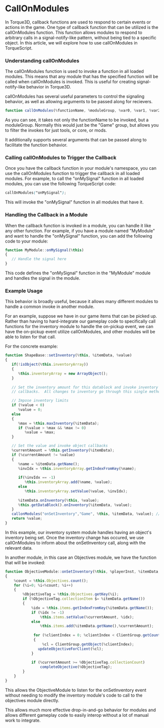 # CallOnModules

In Torque3D, callback functions are used to respond to certain events or actions in the game. One type of callback function that can be utilized is the callOnModules function. This function allows modules to respond to arbitrary calls in a signal-notify-like pattern, without being tied to a specific object. In this article, we will explore how to use callOnModules in TorqueScript.

### Understanding callOnModules

The callOnModules function is used to invoke a function in all loaded modules. This means that any module that has the specified function will be called when callOnModules is invoked. This is useful for creating signal-notify-like behavior in Torque3D.

callOnModules has several useful parameters to control the signaling behavior, as well as allowing arguments to be passed along for recievers.

```javascript
function callOnModules(%functionName, %moduleGroup, %var0, %var1, %var2, %var3, %var4, %var5, %var6)
```

As you can see, it takes not only the functionName to be invoked, but a moduleGroup. Normally this would just be the "Game" group, but allows you to filter the invokes for just tools, or core, or mods.

It additionally supports several arguments that can be passed along to facilitate the function behavior.

### Calling callOnModules to Trigger the Callback

Once you have the callback function in your module's namespace, you can use the callOnModules function to trigger the callback in all loaded modules. For example, to call the "onMySignal" function in all loaded modules, you can use the following TorqueScript code:

```scss
callOnModules("onMySignal");
```

This will invoke the "onMySignal" function in all modules that have it.

### Handling the Callback in a Module

When the callback function is invoked in a module, you can handle it like any other function. For example, if you have a module named "MyModule" and want to handle the "onMySignal" function, you can add the following code to your module:

```javascript
function MyModule::onMySignal(%this)
{
   // Handle the signal here
}
```

This code defines the "onMySignal" function in the "MyModule" module and handles the signal in the module.

### Example Usage

This behavior is broadly useful, because it allows many different modules to handle a common invoke in another module.

For an example, suppose we have in our game items that can be picked up. Rather than having to hard-integrate our gameplay code to specifically call functions for the inventory module to handle the on-pickup event, we can have the on-pickup event utilize callOnModules, and other modules will be able to listen for that call.

For the concrete example:

```javascript
function ShapeBase::setInventory(%this, %itemData, %value)
{
   if(!isObject(%this.inventoryArray))
   {
      %this.inventoryArray = new ArrayObject();
   }
   
   // Set the inventory amount for this datablock and invoke inventory
   // callbacks.  All changes to inventory go through this single method.

   // Impose inventory limits
   if (%value < 0)
      %value = 0;
   else
   {
      %max = %this.maxInventory(%itemData);
      if (%value > %max && %max != 0)
         %value = %max;
   }

   // Set the value and invoke object callbacks
   %currentAmount = %this.getInventory(%itemData);
   if (%currentAmount != %value)
   {
      %name = %itemData.getName();
      %invIdx = %this.inventoryArray.getIndexFromKey(%name);
      
      if(%invIdx == -1)
         %this.inventoryArray.add(%name, %value);
      else
         %this.inventoryArray.setValue(%value, %invIdx);
         
      %itemData.onInventory(%this, %value);
      %this.getDataBlock().onInventory(%itemData, %value);
   }
   callonModules("onSetInventory","Game", %this, %itemData, %value); //%this is the object-instance holding the item
   return %value;
}
```

In this example, our inventory system module handles having an object's inventory being set. Once the inventory change has occured, we use callOnModules to inform about the onSetInventory call, along with the relevant data.

In another module, in this case an Objectives module, we have the function that will be invoked:

```javascript
function ObjectiveModule::onSetInventory(%this, %playerInst, %itemData, %currentAmount)
{
    %count = %this.Objectives.count();
    for (%i=0; %i<%count; %i++)
    {
        %ObjectiveTag = %this.Objectives.getKey(%i);
        if (%ObjectiveTag.collectionItem $= %itemData.getName())
        {
            %idx = %this.items.getIndexFromKey(%itemData.getName());
            if (%idx != -1)
                %this.items.setValue(%currentAmount, %idx);
            else
                %this.items.add(%itemData.getName(),%currentAmount);
                
	         for (%clientIndex = 0; %clientIndex < ClientGroup.getCount(); %clientIndex++)
	         {
		         %cl = ClientGroup.getObject(%clientIndex);
               updateObjectiveForClient(%cl);
            }
            
            if (%currentAmount >= %ObjectiveTag.collectionCount)
                completeObjective(%ObjectiveTag);
        }
    }
}
```

This allows the ObjectiveModule to listen for the onSetInventory event without needing to modify the inventory module's code to call to the objectives module directly.

This allows much more effective drop-in-and-go behavior for modules and allows different gameplay code to easily interop without a lot of manual work to integrate.
